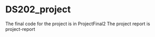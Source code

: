 # DS202_project
The final code for the project is in ProjectFinal2
The project report is project-report
